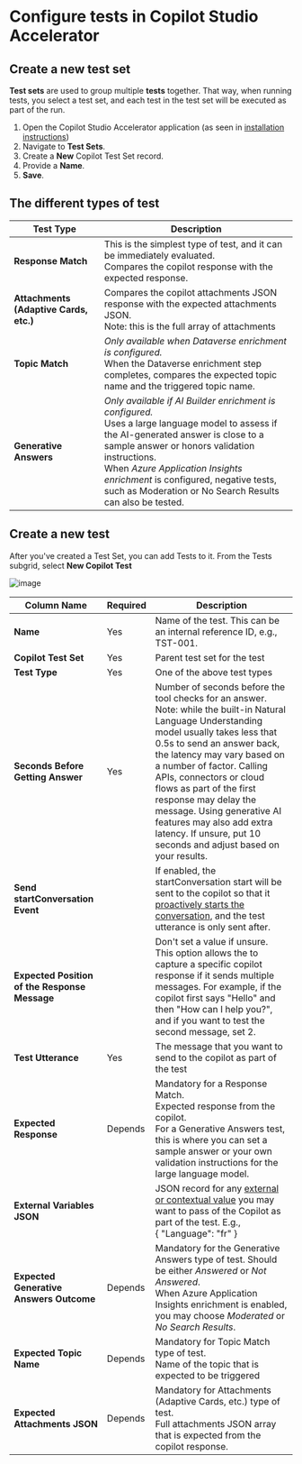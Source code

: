 # Configure tests in Copilot Studio Accelerator

## Create a new test set

**Test sets** are used to group multiple **tests** together. That way, when running tests, you select a test set, and each test in the test set will be executed as part of the run.

1. Open the Copilot Studio Accelerator application (as seen in [installation instructions](./INSTALLATION_INSTRUCTIONS.md#access-the-copilot-studio-accelerator-app))
2. Navigate to **Test Sets**.
3. Create a **New** Copilot Test Set record.
4. Provide a **Name**.
5. **Save**.

## The different types of test

| Test Type | Description |
| --- | --- | 
| **Response Match** | This is the simplest type of test, and it can be immediately evaluated. <br> Compares the copilot response with the expected response. |
| **Attachments (Adaptive Cards, etc.)** | Compares the copilot attachments JSON response with the expected attachments JSON. <br> Note: this is the full array of attachments |
| **Topic Match** | _Only available when Dataverse enrichment is configured._ <br> When the Dataverse enrichment step completes, compares the expected topic name and the triggered topic name. |
| **Generative Answers** | _Only available if AI Builder enrichment is configured._ <br> Uses a large language model to assess if the AI-generated answer is close to a sample answer or honors validation instructions. <br> When _Azure Application Insights enrichment_ is configured, negative tests, such as Moderation or No Search Results can also be tested. | 

## Create a new test

After you've created a Test Set, you can add Tests to it.
From the Tests subgrid, select **New Copilot Test**

![image](https://github.com/microsoft/Powercat-Copilotstudio-Accelerator/assets/37898885/689cfa4a-2c4b-4cc2-be94-4484b00e8c71)

| Column Name | Required | Description | 
| --- | --- | --- |
| **Name** | Yes | Name of the test. This can be an internal reference ID, e.g., TST-001. |
| **Copilot Test Set** | Yes | Parent test set for the test |
| **Test Type** | Yes | One of the above test types |
| **Seconds Before Getting Answer** | Yes | Number of seconds before the tool checks for an answer. <br> Note: while the built-in Natural Language Understanding model usually takes less that 0.5s to send an answer back, the latency may vary based on a number of factor. Calling APIs, connectors or cloud flows as part of the first response may delay the message. Using generative AI features may also add extra latency. If unsure, put 10 seconds and adjust based on your results. |
| **Send startConversation Event** |   | If enabled, the startConversation start will be sent to the copilot so that it [proactively starts the conversation](https://learn.microsoft.com/microsoft-copilot-studio/configure-bot-greeting?tabs=web), and the test utterance is only sent after. |
| **Expected Position of the Response Message** |   | Don't set a value if unsure. <br> This option allows the to capture a specific copilot response if it sends multiple messages. For example, if the copilot first says "Hello" and then "How can I help you?", and if you want to test the second message, set 2. |
| **Test Utterance** | Yes | The message that you want to send to the copilot as part of the test |
| **Expected Response** | Depends | Mandatory for a Response Match. <br> Expected response from the copilot. <br> For a Generative Answers test, this is where you can set a sample answer or your own validation instructions for the large language model.  |
| **External Variables JSON** |   | JSON record for any [external or contextual value](https://learn.microsoft.com/microsoft-copilot-studio/authoring-variables-bot?tabs=webApp#add-global-variables-to-a-custom-canvas) you may want to pass of the Copilot as part of the test. E.g., <br> { "Language": "fr" }  |
| **Expected Generative Answers Outcome** | Depends | Mandatory for the Generative Answers type of test. Should be either _Answered_ or _Not Answered_. <br> When Azure Application Insights enrichment is enabled, you may choose _Moderated_ or _No Search Results_. |
| **Expected Topic Name** | Depends | Mandatory for Topic Match type of test. <br> Name of the topic that is expected to be triggered |
| **Expected Attachments JSON** | Depends | Mandatory for Attachments (Adaptive Cards, etc.) type of test. <br> Full attachments JSON array that is expected from the copilot response. |
